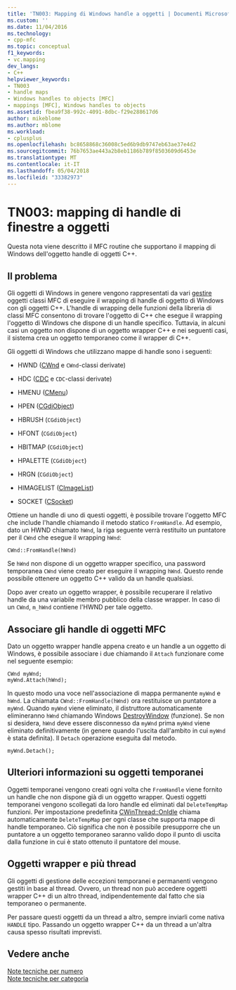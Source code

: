 ```yaml
---
title: 'TN003: Mapping di Windows handle a oggetti | Documenti Microsoft'
ms.custom: ''
ms.date: 11/04/2016
ms.technology:
- cpp-mfc
ms.topic: conceptual
f1_keywords:
- vc.mapping
dev_langs:
- C++
helpviewer_keywords:
- TN003
- handle maps
- Windows handles to objects [MFC]
- mappings [MFC], Windows handles to objects
ms.assetid: fbea9f38-992c-4091-8dbc-f29e288617d6
author: mikeblome
ms.author: mblome
ms.workload:
- cplusplus
ms.openlocfilehash: bc8658868c36008c5ed6b9db9747eb63ae37e4d2
ms.sourcegitcommit: 76b7653ae443a2b8eb1186b789f8503609d6453e
ms.translationtype: MT
ms.contentlocale: it-IT
ms.lasthandoff: 05/04/2018
ms.locfileid: "33382973"
---
```

# <a name="tn003-mapping-of-windows-handles-to-objects"></a>TN003: mapping di handle di finestre a oggetti
Questa nota viene descritto il MFC routine che supportano il mapping di Windows dell'oggetto handle di oggetti C++.  
  
## <a name="the-problem"></a>Il problema  
 Gli oggetti di Windows in genere vengono rappresentati da vari [gestire](http://msdn.microsoft.com/library/windows/desktop/aa383751) oggetti classi MFC di eseguire il wrapping di handle di oggetto di Windows con gli oggetti C++. L'handle di wrapping delle funzioni della libreria di classi MFC consentono di trovare l'oggetto di C++ che esegue il wrapping l'oggetto di Windows che dispone di un handle specifico. Tuttavia, in alcuni casi un oggetto non dispone di un oggetto wrapper C++ e nei seguenti casi, il sistema crea un oggetto temporaneo come il wrapper di C++.  
  
 Gli oggetti di Windows che utilizzano mappe di handle sono i seguenti:  
  
-   HWND ([CWnd](../mfc/reference/cwnd-class.md) e `CWnd`-classi derivate)  
  
-   HDC ([CDC](../mfc/reference/cdc-class.md) e `CDC`-classi derivate)  
  
-   HMENU ([CMenu](../mfc/reference/cmenu-class.md))  
  
-   HPEN ([CGdiObject](../mfc/reference/cgdiobject-class.md))  
  
-   HBRUSH (`CGdiObject`)  
  
-   HFONT (`CGdiObject`)  
  
-   HBITMAP (`CGdiObject`)  
  
-   HPALETTE (`CGdiObject`)  
  
-   HRGN (`CGdiObject`)  
  
-   HIMAGELIST ([CImageList](../mfc/reference/cimagelist-class.md))  
  
-   SOCKET ([CSocket](../mfc/reference/csocket-class.md))  
  
 Ottiene un handle di uno di questi oggetti, è possibile trovare l'oggetto MFC che include l'handle chiamando il metodo statico `FromHandle`. Ad esempio, dato un HWND chiamato `hWnd`, la riga seguente verrà restituito un puntatore per il `CWnd` che esegue il wrapping `hWnd`:  
  
```  
CWnd::FromHandle(hWnd)  
```  
  
 Se `hWnd` non dispone di un oggetto wrapper specifico, una password temporanea `CWnd` viene creato per eseguire il wrapping `hWnd`. Questo rende possibile ottenere un oggetto C++ valido da un handle qualsiasi.  
  
 Dopo aver creato un oggetto wrapper, è possibile recuperare il relativo handle da una variabile membro pubblico della classe wrapper. In caso di un `CWnd`, `m_hWnd` contiene l'HWND per tale oggetto.  
  
## <a name="attaching-handles-to-mfc-objects"></a>Associare gli handle di oggetti MFC  
 Dato un oggetto wrapper handle appena creato e un handle a un oggetto di Windows, è possibile associare i due chiamando il `Attach` funzionare come nel seguente esempio:  
  
```  
CWnd myWnd;  
myWnd.Attach(hWnd);
```  
  
 In questo modo una voce nell'associazione di mappa permanente `myWnd` e `hWnd`. La chiamata `CWnd::FromHandle(hWnd)` ora restituisce un puntatore a `myWnd`. Quando `myWnd` viene eliminato, il distruttore automaticamente elimineranno `hWnd` chiamando Windows [DestroyWindow](http://msdn.microsoft.com/library/windows/desktop/ms632682) (funzione). Se non si desidera, `hWnd` deve essere disconnesso da `myWnd` prima `myWnd` viene eliminato definitivamente (in genere quando l'uscita dall'ambito in cui `myWnd` è stata definita). Il `Detach` operazione eseguita dal metodo.  
  
```  
myWnd.Detach();
```  
  
## <a name="more-about-temporary-objects"></a>Ulteriori informazioni su oggetti temporanei  
 Oggetti temporanei vengono creati ogni volta che `FromHandle` viene fornito un handle che non dispone già di un oggetto wrapper. Questi oggetti temporanei vengono scollegati da loro handle ed eliminati dal `DeleteTempMap` funzioni. Per impostazione predefinita [CWinThread::OnIdle](../mfc/reference/cwinthread-class.md#onidle) chiama automaticamente `DeleteTempMap` per ogni classe che supporta mappe di handle temporaneo. Ciò significa che non è possibile presupporre che un puntatore a un oggetto temporaneo saranno valido dopo il punto di uscita dalla funzione in cui è stato ottenuto il puntatore del mouse.  
  
## <a name="wrapper-objects-and-multiple-threads"></a>Oggetti wrapper e più thread  
 Gli oggetti di gestione delle eccezioni temporanei e permanenti vengono gestiti in base al thread. Ovvero, un thread non può accedere oggetti wrapper C++ di un altro thread, indipendentemente dal fatto che sia temporaneo o permanente.  
  
 Per passare questi oggetti da un thread a altro, sempre inviarli come nativa `HANDLE` tipo. Passando un oggetto wrapper C++ da un thread a un'altra causa spesso risultati imprevisti.  
  
## <a name="see-also"></a>Vedere anche  
 [Note tecniche per numero](../mfc/technical-notes-by-number.md)   
 [Note tecniche per categoria](../mfc/technical-notes-by-category.md)

